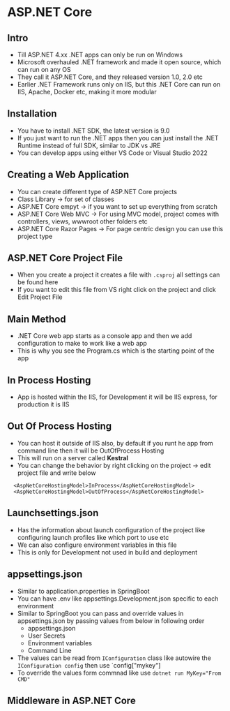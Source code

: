 # ASP.NET Core

## Intro

- Till ASP.NET 4.xx .NET apps can only be run on Windows
- Microsoft overhauled .NET framework and made it open source, which can run on any OS
- They call it ASP.NET Core, and they released version 1.0, 2.0 etc
- Earlier .NET Framework runs only on IIS, but this .NET Core can run on IIS, Apache, Docker etc, making it more modular

## Installation

- You have to install .NET SDK, the latest version is 9.0
- If you just want to run the .NET apps then you  can just install the .NET Runtime instead of full SDK, similar to JDK vs JRE
- You can develop apps using either VS Code or Visual Studio 2022

## Creating a Web Application

- You can create different type of ASP.NET Core projects
- Class Library -> for set of classes
- ASP.NET Core empyt -> if you want to set up everything from scratch
- ASP.NET Core Web MVC -> For using MVC model, project comes with controllers, views, wwwroot other folders etc
- ASP.NET Core Razor Pages -> For page centric design you can use this project type

## ASP.NET Core Project File

- When you create a project it creates a file with `.csproj` all settings can be found here
- If you want to edit this file from VS right click on the project and click Edit Project File

## Main Method

- .NET Core web app starts as a console app and then we add configuration to make to work like a web app
- This is why you see the Program.cs which is the starting point of the app
  
## In Process Hosting

- App is hosted within the IIS, for Development it will be IIS express, for production it is IIS

## Out Of Process Hosting

- You can host it outside of IIS also, by default if you runt he app from command line then it will be OutOfProcess Hosting
- This will run on a server called **Kestral**
- You can change the behavior by right clicking on the project -> edit project file and write below 

```
  <AspNetCoreHostingModel>InProcess</AspNetCoreHostingModel>
  <AspNetCoreHostingModel>OutOfProcess</AspNetCoreHostingModel>
```

## Launchsettings.json

- Has the information about launch configuration of the project like configuring launch profiles like which port to use etc
- We can also configure environment variables in this file
- This is only for Development not used in build and deployment

## appsettings.json

- Similar to application.properties in SpringBoot
- You can have .env like appsettings.Development.json specific to each environment
- Similar to SpringBoot you can pass and override values in appsettings.json by passing values from below in following order
  - appsettings.json
  - User Secrets
  - Environment variables
  - Command Line
- The values can be read from `IConfiguration` class like autowire the `IConfiguration config` then use `config["mykey"]
- To override the values form commnad like use `dotnet run MyKey="From CMD"`

## Middleware in ASP.NET Core

